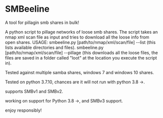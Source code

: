 # SMBeeline
A tool for pillagin smb shares in bulk!

A python script to pillage networks of loose smb shares. The script takes an nmap xml scan file as input and tries to download all the loose info from open shares.
USAGE:
smbeeline.py [path/to/nmap/xml/scan/file] --list (this lists available directories and files).
smbeeline.py [path/to/nmap/xml/scan/file] --pillage (this downloads all the loose files, the files are saved in a folder called "loot" at the location you execute the script in).

Tested against multiple samba shares, windows 7 and windows 10 shares.

Tested on python 3.7.10, chances are it will not run with python 3.8 ->.

supports SMBv1 and SMBv2.

working on support for Python 3.8 ->, and SMBv3 support.

enjoy responsibly!
